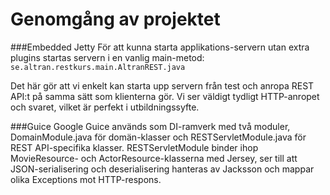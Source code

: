 Genomgång av projektet
==================
###Embedded Jetty
För att kunna starta applikations-servern utan extra plugins startas servern i en vanlig main-metod: ```se.altran.restkurs.main.AltranREST.java```
  
Det här gör att vi enkelt kan starta upp servern från test och anropa REST API:t på samma sätt som klienterna gör. Vi ser väldigt tydligt HTTP-anropet och svaret, vilket är perfekt i utbildningssyfte.

  
###Guice 
Google Guice används som DI-ramverk med två moduler, DomainModule.java för domän-klasser och RESTServletModule.java för REST API-specifika klasser. 
RESTServletModule binder ihop MovieResource- och ActorResource-klasserna med Jersey, ser till att JSON-serialisering och deserialisering hanteras av Jacksson och mappar olika Exceptions mot HTTP-respons. 
  

